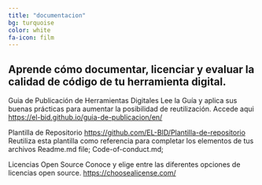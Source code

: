 ```yaml
---
title: "documentacion"
bg: turquoise
color: white
fa-icon: film
---
```

## Aprende cómo documentar, licenciar y evaluar la calidad de código de tu herramienta digital. 

Guia de Publicación de Herramientas Digitales 
Lee la Guía y aplica sus buenas prácticas para aumentar la posibilidad de reutilización. 
Accede aqui https://el-bid.github.io/guia-de-publicacion/en/ 

Plantilla de Repositorio
https://github.com/EL-BID/Plantilla-de-repositorio
Reutiliza esta plantilla como referencia para completar los elementos de tus archivos Readme.md file; Code-of-conduct.md; 
  
Licencias Open Source 
Conoce y elige entre las diferentes opciones de licencias open source. 
https://choosealicense.com/



<!--<div class="icontain"><iframe src="//www.youtube.com/embed/8yis7GzlXNM" allowfullscreen></iframe></div>-->
